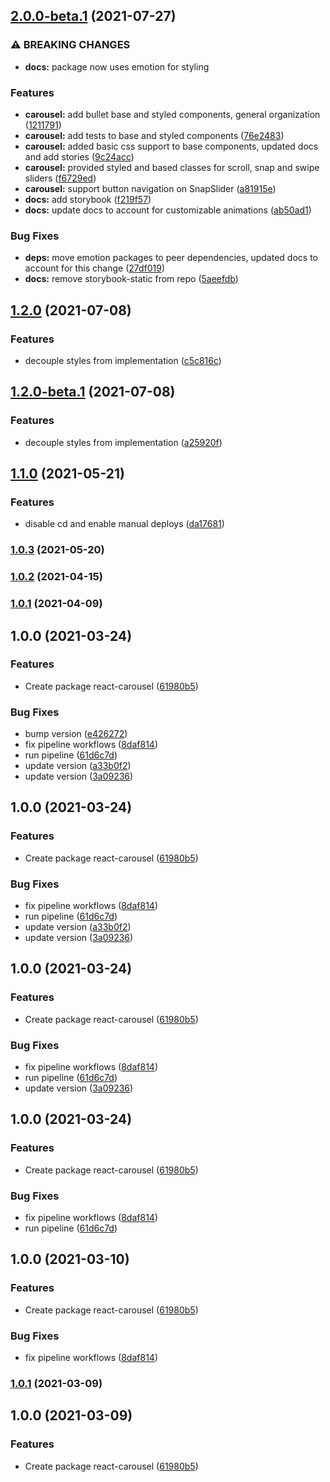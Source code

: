 ## [2.0.0-beta.1](https://github.com/Farfetch/react-carousel/compare/v1.2.0...v2.0.0-beta.1) (2021-07-27)


### ⚠ BREAKING CHANGES

* **docs:** package now uses emotion for styling

### Features

* **carousel:** add bullet base and styled components, general organization ([1211791](https://github.com/Farfetch/react-carousel/commit/121179100b930c41e0677cf9b4fcbf4bc302af21))
* **carousel:** add tests to base and styled components ([76e2483](https://github.com/Farfetch/react-carousel/commit/76e2483a5bcc7686426ea2ff1a106cda91ca4b65))
* **carousel:** added basic css support to base components, updated docs and add stories ([9c24acc](https://github.com/Farfetch/react-carousel/commit/9c24accbf39f9391685f44923b071d3567e20ecb))
* **carousel:** provided styled and based classes for scroll, snap and swipe sliders ([f6729ed](https://github.com/Farfetch/react-carousel/commit/f6729ede4767b843c3835dbc77e7182cf6d50674))
* **carousel:** support button navigation on SnapSlider ([a81915e](https://github.com/Farfetch/react-carousel/commit/a81915ebf95655b795f43c0e4d7d6772f830bfda))
* **docs:** add storybook ([f219f57](https://github.com/Farfetch/react-carousel/commit/f219f57066580c69f1a08ef2e3fbf712e2204569))
* **docs:** update docs to account for customizable animations ([ab50ad1](https://github.com/Farfetch/react-carousel/commit/ab50ad1312c1a4f05fcfe359c32e78c184e03ccc))


### Bug Fixes

* **deps:** move emotion packages to peer dependencies, updated docs to account for this change ([27df019](https://github.com/Farfetch/react-carousel/commit/27df0195d0edb44e5489274a257240abe944ce80))
* **docs:** remove storybook-static from repo ([5aeefdb](https://github.com/Farfetch/react-carousel/commit/5aeefdb83d4385b5eb8481d9bdf976e80494056e))

## [1.2.0](https://github.com/Farfetch/react-carousel/compare/v1.1.0...v1.2.0) (2021-07-08)


### Features

* decouple styles from implementation ([c5c816c](https://github.com/Farfetch/react-carousel/commit/c5c816cdb5b443fc31490038781f00f9175ef7f0))

## [1.2.0-beta.1](https://github.com/Farfetch/react-carousel/compare/v1.1.0...v1.2.0-beta.1) (2021-07-08)


### Features

* decouple styles from implementation ([a25920f](https://github.com/Farfetch/react-carousel/commit/a25920f0bf72e305a1a6e700c1b3fa4a867f6c5c))

## [1.1.0](https://github.com/Farfetch/react-carousel/compare/v1.0.3...v1.1.0) (2021-05-21)


### Features

* disable cd and enable manual deploys ([da17681](https://github.com/Farfetch/react-carousel/commit/da176814bde4ac4eff2b73e6a0990be2d048c397))

### [1.0.3](https://github.com/Farfetch/react-carousel/compare/v1.0.2...v1.0.3) (2021-05-20)

### [1.0.2](https://github.com/Farfetch/react-carousel/compare/v1.0.1...v1.0.2) (2021-04-15)

### [1.0.1](https://github.com/Farfetch/react-carousel/compare/v1.0.0...v1.0.1) (2021-04-09)

## 1.0.0 (2021-03-24)


### Features

* Create package react-carousel ([61980b5](https://github.com/Farfetch/react-carousel/commit/61980b51f22c5b96f29d53454dc56d1bc07205ae))


### Bug Fixes

* bump version ([e426272](https://github.com/Farfetch/react-carousel/commit/e4262727da2e207a27e13e646b2f27631597a6ca))
* fix pipeline workflows ([8daf814](https://github.com/Farfetch/react-carousel/commit/8daf814f7e709f11e6141b0541f1f3f034f49e8e))
* run pipeline ([61d6c7d](https://github.com/Farfetch/react-carousel/commit/61d6c7d247f006971fe57357a304724de4b99c88))
* update version ([a33b0f2](https://github.com/Farfetch/react-carousel/commit/a33b0f2aea3537c56dffb8704893ffad17bb6191))
* update version ([3a09236](https://github.com/Farfetch/react-carousel/commit/3a09236e0eda6c7050b0b3615031778c495e6ce6))

## 1.0.0 (2021-03-24)


### Features

* Create package react-carousel ([61980b5](https://github.com/Farfetch/react-carousel/commit/61980b51f22c5b96f29d53454dc56d1bc07205ae))


### Bug Fixes

* fix pipeline workflows ([8daf814](https://github.com/Farfetch/react-carousel/commit/8daf814f7e709f11e6141b0541f1f3f034f49e8e))
* run pipeline ([61d6c7d](https://github.com/Farfetch/react-carousel/commit/61d6c7d247f006971fe57357a304724de4b99c88))
* update version ([a33b0f2](https://github.com/Farfetch/react-carousel/commit/a33b0f2aea3537c56dffb8704893ffad17bb6191))
* update version ([3a09236](https://github.com/Farfetch/react-carousel/commit/3a09236e0eda6c7050b0b3615031778c495e6ce6))

## 1.0.0 (2021-03-24)


### Features

* Create package react-carousel ([61980b5](https://github.com/Farfetch/react-carousel/commit/61980b51f22c5b96f29d53454dc56d1bc07205ae))


### Bug Fixes

* fix pipeline workflows ([8daf814](https://github.com/Farfetch/react-carousel/commit/8daf814f7e709f11e6141b0541f1f3f034f49e8e))
* run pipeline ([61d6c7d](https://github.com/Farfetch/react-carousel/commit/61d6c7d247f006971fe57357a304724de4b99c88))
* update version ([3a09236](https://github.com/Farfetch/react-carousel/commit/3a09236e0eda6c7050b0b3615031778c495e6ce6))

## 1.0.0 (2021-03-24)


### Features

* Create package react-carousel ([61980b5](https://github.com/Farfetch/react-carousel/commit/61980b51f22c5b96f29d53454dc56d1bc07205ae))


### Bug Fixes

* fix pipeline workflows ([8daf814](https://github.com/Farfetch/react-carousel/commit/8daf814f7e709f11e6141b0541f1f3f034f49e8e))
* run pipeline ([61d6c7d](https://github.com/Farfetch/react-carousel/commit/61d6c7d247f006971fe57357a304724de4b99c88))

## 1.0.0 (2021-03-10)


### Features

* Create package react-carousel ([61980b5](https://github.com/Farfetch/react-carousel/commit/61980b51f22c5b96f29d53454dc56d1bc07205ae))


### Bug Fixes

* fix pipeline workflows ([8daf814](https://github.com/Farfetch/react-carousel/commit/8daf814f7e709f11e6141b0541f1f3f034f49e8e))

### [1.0.1](https://github.com/Farfetch/react-carousel/compare/v1.0.0...v1.0.1) (2021-03-09)

## 1.0.0 (2021-03-09)


### Features

* Create package react-carousel ([61980b5](https://github.com/Farfetch/react-carousel/commit/61980b51f22c5b96f29d53454dc56d1bc07205ae))
